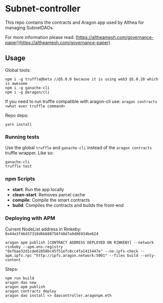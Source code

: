 # Subnet-controller

This repo contains the contracts and Aragon app used by Althea for managing SubnetDAOs.

For more information please read: [https://altheamesh.com/governance-paper](https://altheamesh.com/governance-paper)


## Usage

Global tools:

```
npm i -g truffle@beta //@5.0.0 because it is using web3 @1.0.28 which is awesome
npm i -g ganache-cli
npm i -g @aragon/cli

```

If you need to run truffle compatible with aragon-cli use: `aragon contracts <what ever truffle command>`

Repo deps:

```
yarn install
```

### Running tests

Use the global `truffle` and `ganache-cli` instead of the `aragon contracts` truffle wrapper. Like so:

```
ganache-cli
truffle test
```

### npm Scripts

- **start**: Run the app locally
- **clean-start**: Removes parcel cache
- **compile**: Compile the smart contracts
- **build**: Compiles the contracts and builds the front-end


### Deploying with APM

Current NodeList address in Rinkeby: `0x44e3f46d37318d6b608756f48d7a9d86934be624`

`aragon apm publish [CONTRACT ADDRESS DEPLOYED ON RINKEBY] --network rinkeby --apm.ens-registry "0xfbae32d1cde62858bc45f51efc8cc4fa1415447e" --no-ipfs-check --apm.ipfs.rpc "http://ipfs.aragon.network:5001" --files build --only-content` 


Steps:

    npm run build
    aragon dao new
    aragon apm publish
    aragon contracts deploy
    aragon dao install <> daocontroller.aragonpm.eth
